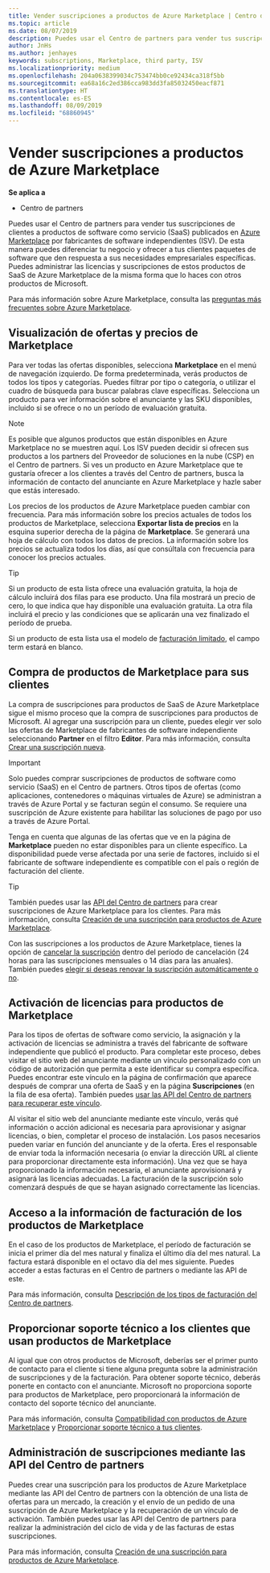 ```yaml
---
title: Vender suscripciones a productos de Azure Marketplace | Centro de partners
ms.topic: article
ms.date: 08/07/2019
description: Puedes usar el Centro de partners para vender tus suscripciones de clientes a productos de software como servicio (SaaS) publicados en Azure Marketplace por fabricantes de software independientes (ISV).
author: JnHs
ms.author: jenhayes
keywords: subscriptions, Marketplace, third party, ISV
ms.localizationpriority: medium
ms.openlocfilehash: 204a0638399034c753474bb0ce92434ca318f5bb
ms.sourcegitcommit: ea68a16c2ed386cca983dd3fa85032450eacf871
ms.translationtype: HT
ms.contentlocale: es-ES
ms.lasthandoff: 08/09/2019
ms.locfileid: "68860945"
---
```

# <a name="sell-subscriptions-to-azure-marketplace-products"></a>Vender suscripciones a productos de Azure Marketplace

**Se aplica a**

- Centro de partners

Puedes usar el Centro de partners para vender tus suscripciones de clientes a productos de software como servicio (SaaS) publicados en [Azure Marketplace](https://azuremarketplace.microsoft.com/marketplace) por fabricantes de software independientes (ISV). De esta manera puedes diferenciar tu negocio y ofrecer a tus clientes paquetes de software que den respuesta a sus necesidades empresariales específicas. Puedes administrar las licencias y suscripciones de estos productos de SaaS de Azure Marketplace de la misma forma que lo haces con otros productos de Microsoft.

Para más información sobre Azure Marketplace, consulta las [preguntas más frecuentes sobre Azure Marketplace](https://docs.microsoft.com/azure/marketplace/marketplace-faq-publisher-guide).

## <a name="view-marketplace-offers-and-pricing"></a>Visualización de ofertas y precios de Marketplace

Para ver todas las ofertas disponibles, selecciona **Marketplace** en el menú de navegación izquierdo. De forma predeterminada, verás productos de todos los tipos y categorías. Puedes filtrar por tipo o categoría, o utilizar el cuadro de búsqueda para buscar palabras clave específicas. Selecciona un producto para ver información sobre el anunciante y las SKU disponibles, incluido si se ofrece o no un período de evaluación gratuita.

> [!NOTE]
> Es posible que algunos productos que están disponibles en Azure Marketplace no se muestren aquí. Los ISV pueden decidir si ofrecen sus productos a los partners del Proveedor de soluciones en la nube (CSP) en el Centro de partners. Si ves un producto en Azure Marketplace que te gustaría ofrecer a los clientes a través del Centro de partners, busca la información de contacto del anunciante en Azure Marketplace y hazle saber que estás interesado.

Los precios de los productos de Azure Marketplace pueden cambiar con frecuencia. Para más información sobre los precios actuales de todos los productos de Marketplace, selecciona **Exportar lista de precios** en la esquina superior derecha de la página de **Marketplace**. Se generará una hoja de cálculo con todos los datos de precios. La información sobre los precios se actualiza todos los días, así que consúltala con frecuencia para conocer los precios actuales.

> [!TIP]
> Si un producto de esta lista ofrece una evaluación gratuita, la hoja de cálculo incluirá dos filas para ese producto. Una fila mostrará un precio de cero, lo que indica que hay disponible una evaluación gratuita. La otra fila incluirá el precio y las condiciones que se aplicarán una vez finalizado el período de prueba.
>
> Si un producto de esta lista usa el modelo de [facturación limitado](https://docs.microsoft.com/azure/marketplace/partner-center-portal/saas-metered-billing), el campo term estará en blanco.

## <a name="purchase-marketplace-products-for-your-customers"></a>Compra de productos de Marketplace para sus clientes

La compra de suscripciones para productos de SaaS de Azure Marketplace sigue el mismo proceso que la compra de suscripciones para productos de Microsoft. Al agregar una suscripción para un cliente, puedes elegir ver solo las ofertas de Marketplace de fabricantes de software independiente seleccionando **Partner** en el filtro **Editor**. Para más información, consulta [Crear una suscripción nueva](create-a-new-subscription.md).

> [!IMPORTANT]
> Solo puedes comprar suscripciones de productos de software como servicio (SaaS) en el Centro de partners. Otros tipos de ofertas (como aplicaciones, contenedores o máquinas virtuales de Azure) se administran a través de Azure Portal y se facturan según el consumo. Se requiere una suscripción de Azure existente para habilitar las soluciones de pago por uso a través de Azure Portal.

Tenga en cuenta que algunas de las ofertas que ve en la página de **Marketplace** pueden no estar disponibles para un cliente específico. La disponibilidad puede verse afectada por una serie de factores, incluido si el fabricante de software independiente es compatible con el país o región de facturación del cliente.

> [!TIP]
> También puedes usar las [API del Centro de partners](https://docs.microsoft.com/partner-center/develop/) para crear suscripciones de Azure Marketplace para los clientes. Para más información, consulta [Creación de una suscripción para productos de Azure Marketplace](https://docs.microsoft.com/partner-center/develop/create-subscription-azure-marketplace-products).

Con las suscripciones a los productos de Azure Marketplace, tienes la opción de [cancelar la suscripción](https://docs.microsoft.com/partner-center/create-a-new-subscription#cancel-a-subscription) dentro del período de cancelación (24 horas para las suscripciones mensuales o 14 días para las anuales). También puedes [elegir si deseas renovar la suscripción automáticamente o no](https://docs.microsoft.com/partner-center/create-a-new-subscription#choose-whether-to-automatically-renew-an-azure-marketplace-subscription).

## <a name="license-activation-for-marketplace-products"></a>Activación de licencias para productos de Marketplace

Para los tipos de ofertas de software como servicio, la asignación y la activación de licencias se administra a través del fabricante de software independiente que publicó el producto. Para completar este proceso, debes visitar el sitio web del anunciante mediante un vínculo personalizado con un código de autorización que permita a este identificar su compra específica. Puedes encontrar este vínculo en la página de confirmación que aparece después de comprar una oferta de SaaS y en la página **Suscripciones** (en la fila de esa oferta). También puedes [usar las API del Centro de partners para recuperar este vínculo](https://docs.microsoft.com/partner-center/develop/get-activation-link-by-order-line-item).

Al visitar el sitio web del anunciante mediante este vínculo, verás qué información o acción adicional es necesaria para aprovisionar y asignar licencias, o bien, completar el proceso de instalación. Los pasos necesarios pueden variar en función del anunciante y de la oferta. Eres el responsable de enviar toda la información necesaria (o enviar la dirección URL al cliente para proporcionar directamente esta información). Una vez que se haya proporcionado la información necesaria, el anunciante aprovisionará y asignará las licencias adecuadas. La facturación de la suscripción solo comenzará después de que se hayan asignado correctamente las licencias.

## <a name="access-billing-info-for-marketplace-products"></a>Acceso a la información de facturación de los productos de Marketplace

En el caso de los productos de Marketplace, el período de facturación se inicia el primer día del mes natural y finaliza el último día del mes natural. La factura estará disponible en el octavo día del mes siguiente. Puedes acceder a estas facturas en el Centro de partners o mediante las API de este.

Para más información, consulta [Descripción de los tipos de facturación del Centro de partners](https://docs.microsoft.com/partner-center/billing-different-types#billing-for-one-time-and-select-recurring-charges).

## <a name="provide-support-for-customers-using-marketplace-products"></a>Proporcionar soporte técnico a los clientes que usan productos de Marketplace

Al igual que con otros productos de Microsoft, deberías ser el primer punto de contacto para el cliente si tiene alguna pregunta sobre la administración de suscripciones y de la facturación. Para obtener soporte técnico, deberás ponerte en contacto con el anunciante. Microsoft no proporciona soporte para productos de Marketplace, pero proporcionará la información de contacto del soporte técnico del anunciante.

Para más información, consulta [Compatibilidad con productos de Azure Marketplace](https://docs.microsoft.com/partner-center/report-problems-on-behalf-of-a-customer#support-for-azure-marketplace-products) y [Proporcionar soporte técnico a tus clientes](https://docs.microsoft.com/partner-center/customer-support).

## <a name="manage-subscriptions-using-partner-center-apis"></a>Administración de suscripciones mediante las API del Centro de partners

Puedes crear una suscripción para los productos de Azure Marketplace mediante las API del Centro de partners con la obtención de una lista de ofertas para un mercado, la creación y el envío de un pedido de una suscripción de Azure Marketplace y la recuperación de un vínculo de activación. También puedes usar las API del Centro de partners para realizar la administración del ciclo de vida y de las facturas de estas suscripciones.

Para más información, consulta [Creación de una suscripción para productos de Azure Marketplace](https://docs.microsoft.com/partner-center/develop/create-subscription-azure-marketplace-products).